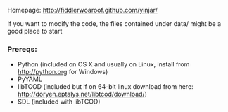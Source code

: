 Homepage: http://fiddlerwoaroof.github.com/yinjar/

If you want to modify the code, the files contained under data/ might be a good place to start

### Prereqs:

- Python (included on OS X and usually on Linux, install from http://python.org for Windows)
- PyYAML
- libTCOD (included but if on 64-bit linux download from here: http://doryen.eptalys.net/libtcod/download/)
- SDL (included with libTCOD)

